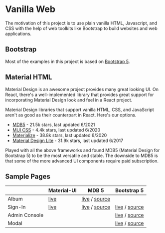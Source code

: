 # Vanilla Web

The motivation of this project is to use plain vanilla HTML, Javascript, and CSS with the help of web toolkits like Bootstrap to build websites and web applications.

## Bootstrap

Most of the examples in this project is based on [Bootstrap 5](https://getbootstrap.com/).

## Material HTML

Material Design is an awesome project provides many great looking UI. On React, there's a well-implemented library that provides great support for incorporating Material Design look and feel in a React project.

Material Design libraries that support vanilla HTML, CSS, and JavaScript aren't as good as their counterpart in React. Here's our options.

* [MDB5](https://mdbootstrap.com/docs/standard/) - 21.5k stars, last updated 6/2021
* [MUI CSS](https://www.muicss.com/) - 4.4k stars, last updated 6/2020
* [Materialize](https://materializecss.com/) - 38.8k stars, last updated 6/2020
* [Material Design Lite](https://getmdl.io/) - 31.9k stars, last updated 6/2017

Played with all the above frameworks and found MDB5 (Material Design for Bootstrap 5) to be the most versatile and stable. The downside to MDB5 is that some of the more advanced UI components require paid subscription.

## Sample Pages

|               | Material-UI | MDB 5 | Bootstrap 5 |
|---------------|-------------|-------|-------------|
| Album         | [live](https://material-ui.com/getting-started/templates/album/) | [live](https://cybersamx.github.io/web-toolkits/mdb5/album.html) / [source](mdb5/album.html) | |
| Sign-In       | [live](https://material-ui.com/getting-started/templates/signin/) | [live](https://cybersamx.github.io/web-toolkits/mdb5/signin.html) / [source](mdb5/signin.html) | [live](https://cybersamx.github.io/web-toolkits/bootstrap/signin.html) / [source](bootstrap/signin.html) |
| Admin Console |             |       | [live](https://cybersamx.github.io/web-toolkits/bootstrap/console.html) / [source](bootstrap/console.html) |
| Modal         |             |       | [live](https://cybersamx.github.io/web-toolkits/bootstrap/modal.html) / [source](bootstrap/modal.html) |

